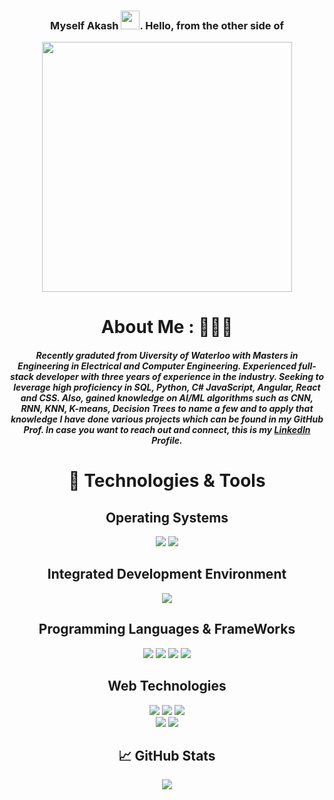 <!--
**akashkadiri/akashkadiri** is a ✨ _special_ ✨ repository because its `README.md` (this file) appears on your GitHub profile.

Here are some ideas to get you started:

- 🔭 I’m currently working on ...
- 🌱 I’m currently learning ...
- 👯 I’m looking to collaborate on ...
- 🤔 I’m looking for help with ...
- 💬 Ask me about ...
- 📫 How to reach me: ...
- 😄 Pronouns: ...
- ⚡ Fun fact: ...
-->
<div align='center'>  
  
   ### Myself Akash <img src="https://raw.githubusercontent.com/MartinHeinz/MartinHeinz/master/wave.gif" width="30px">. Hello, from the other side of 
  <img align="center" src="https://media.giphy.com/media/AbuQeC846WKOs/giphy.gif" width="400px">
  
  # About Me : 👩🏻‍💻
  ##### Recently graduted from Uiversity of Waterloo with Masters in Engineering in Electrical and Computer Engineering. Experienced full-stack developer with three years of experience in the industry. Seeking to leverage high proficiency in SQL, Python, C# JavaScript, Angular, React and CSS. Also, gained knowledge on AI/ML algorithms such as CNN, RNN, KNN, K-means, Decision Trees to name a few and to apply that knowledge I have done various projects which can be found in my GitHub Prof. In case you want to reach out and connect, this is my <a href="https://www.linkedin.com/in/akash-kadiri-a3580510a/">LinkedIn</a> Profile.
  
# 🔧 Technologies & Tools
<p>
  
  ## Operating Systems  
  ![](https://img.shields.io/badge/OS-Linux-informational?style=flat&logo=linux&logoColor=white&color=blue)
  ![](https://img.shields.io/badge/OS-Windows-informational?style=flat&logo=windows&logoColor=white&color=blue)

</p>

<p>
  
  ## Integrated Development Environment 
  ![](https://img.shields.io/badge/Editor-Visual_Studio_Code-informational?style=flat&logo=Visual-Studio-Code&logoColor=white&color=blue)
  
</p>

<p>
  
  ## Programming Languages & FrameWorks
  ![](https://img.shields.io/badge/Python-informational?style=flat&logo=python&logoColor=white&color=blueviolet)
  ![](https://img.shields.io/badge/C-Sharp-informational?style=flat&color=blueviolet)
  ![](https://img.shields.io/badge/C++-informational?style=flat&color=blueviolet)
  ![](https://img.shields.io/badge/JavaScript-informational?style=flat&color=blueviolet)
  
</p>  

<p>
  
  ## Web Technologies
  ![](https://img.shields.io/badge/Angular-informational?style=flat&color=blueviolet)
  ![](https://img.shields.io/badge/React-informational?style=flat&color=blueviolet)
  ![](https://img.shields.io/badge/JQuery-informational?style=flat&color=blueviolet)  
  ![](https://img.shields.io/badge/HTML-CSS-informational?style=flat&color=blueviolet)
  ![](https://img.shields.io/badge/BootStrap-informational?style=flat&color=blueviolet)
  
</p> 

## &#x1f4c8; GitHub Stats

<a href="https://github.com/akashkadiri">
 <img align="center" src="https://github-readme-stats.vercel.app/api/top-langs/?username=akashkadiri&title_color=black&text_color=black&icon_color=black&bg_color=white"/>
</a>

  
</div>
